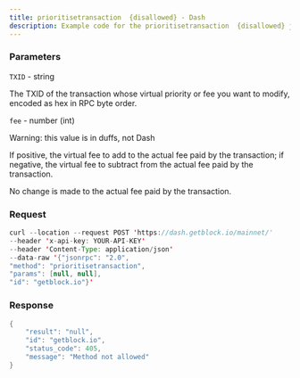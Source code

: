 ```yaml
---
title: prioritisetransaction  {disallowed} - Dash
description: Example code for the prioritisetransaction  {disallowed} json-rpc method. Сomplete guide on how to use prioritisetransaction  {disallowed} json-rpc in GetBlock.io Web3 documentation.
---
```


### Parameters


`TXID` - string

The TXID of the transaction whose virtual priority or fee you want to
modify, encoded as hex in RPC byte order.

`fee` - number (int)

Warning: this value is in duffs, not Dash

If positive, the virtual fee to add to the actual fee paid by the
transaction; if negative, the virtual fee to subtract from the actual
fee paid by the transaction.

No change is made to the actual fee paid by the transaction.

### Request

``` java
curl --location --request POST 'https://dash.getblock.io/mainnet/' 
--header 'x-api-key: YOUR-API-KEY' 
--header 'Content-Type: application/json' 
--data-raw '{"jsonrpc": "2.0",
"method": "prioritisetransaction",
"params": [null, null],
"id": "getblock.io"}'
```

###  Response

``` java
{
    "result": "null",
    "id": "getblock.io",
    "status_code": 405,
    "message": "Method not allowed"
}
```


